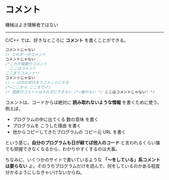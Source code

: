 # コメント

機械はよき理解者ではない

---

C/C++ では、好きなところに **コメント** を書くことができる。

```cpp
コメントじゃない
// これが一行コメント
コメントじゃない
/*これが複数行コメント
  ここはコメント
ここまでコメント*/
コメントじゃない
// ← は次の改行までコメントになる
/*←ここから ここまで→*/
/* 複数行コメントは入れ子にできない /*←働かない */ ここはコメントじゃない! */
```

コメントは、コードからは絶対に **読み取れないような情報** を書くために使う。例えば、

* プログラムの中に出てくる 数の意味 を書く
* プログラムを こうした理由 を書く
* 他からコピーしてきたプログラムの コピー元 URL を書く

という感じ。**自分のプログラムも日が経てば他人のコード** と言われるくらい誰でも把握できなくなるから、わかりやすくするのは大事。

ちなみに、いくつかのサイトで書いているような **「〜をしている」系コメントは要らない** よ。そのうちプログラムだけを読んで、何をしているのかある程度分かるようにしなきゃいけないからね。